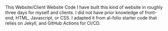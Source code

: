 This Website/Client Website Code I have built this kind of website in roughly three days for myself and clients. I did not have prior knowledge of front-end, HTML, Javascript, or CSS. I adapted it from al-folio starter code that relies on Jekyll, and GitHub Actions for CI/CD.


